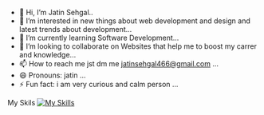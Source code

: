- 👋 Hi, I’m Jatin Sehgal..
- 👀 I’m interested in new things about web development and design and latest trends about development...
- 🌱 I’m currently learning Software Development...
- 💞️ I’m looking to collaborate on Websites that help me to boost my carrer and knowledge...
- 📫 How to reach me jst dm me jatinsehgal466@gmail.com ...
- 😄 Pronouns: jatin ...
- ⚡ Fun fact: i am very curious and calm person ...

My Skils [![My Skills](https://skillicons.dev/icons?i=js,html,css,bootstrap,tailwind,dotnet,mongodb,mysql,react,redux,nextjs,nodejs,php,wordpress,webflow)]([https://skillicons.dev](https://sehgal.netlify.app/))

<!---
Jatin-dev12/Jatin-dev12 is a ✨ special ✨ repository because its `README.md` (this file) appears on your GitHub profile.
You can click the Preview link to take a look at your changes.
With This Commands you will change git user name and email
git config --global user.name "newemail"
git config --global user.email "newemail@example.com"
--->

